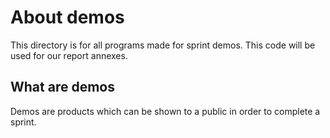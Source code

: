 # About demos
This directory is for all programs made for sprint demos.
This code will be used for our report annexes.

## What are demos

Demos are products which can be shown to a public in order to complete a sprint.